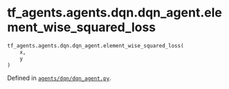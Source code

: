 <div itemscope itemtype="http://developers.google.com/ReferenceObject">
<meta itemprop="name" content="tf_agents.agents.dqn.dqn_agent.element_wise_squared_loss" />
<meta itemprop="path" content="Stable" />
</div>

# tf_agents.agents.dqn.dqn_agent.element_wise_squared_loss



``` python
tf_agents.agents.dqn.dqn_agent.element_wise_squared_loss(
    x,
    y
)
```



Defined in [`agents/dqn/dqn_agent.py`](https://github.com/tensorflow/agents/tree/master/tf_agents/agents/dqn/dqn_agent.py).

<!-- Placeholder for "Used in" -->
